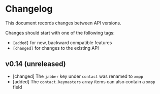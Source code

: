 # Changelog

This document records changes between API versions.

Changes should start with one of the following tags:

- `[added]` for new, backward compatible features
- `[changed]` for changes to the existing API

## v0.14 (unreleased)

- [changed] The `jabber` key under `contact` was renamed to `xmpp`
- [added] The `contact.keymasters` array items can also contain a `xmpp` field
